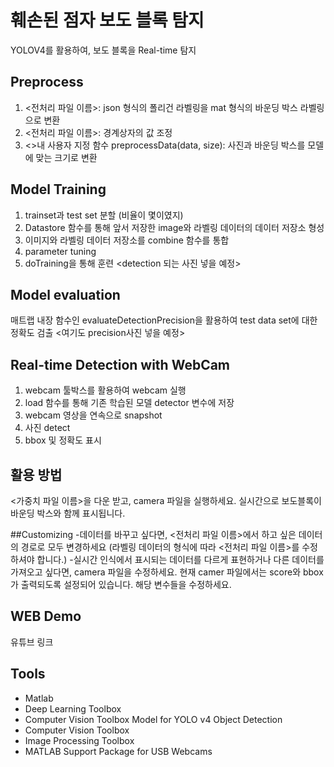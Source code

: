 # 훼손된 점자 보도 블록 탐지
YOLOV4를 활용하여, 보도 블록을 Real-time 탐지 


## Preprocess
1. <전처리 파일 이름>: json 형식의 폴리건 라벨링을 mat 형식의 바운딩 박스 라벨링으로 변환
2. <전처리 파일 이름>: 경계상자의 값 조정
3. <>내 사용자 지정 함수 preprocessData(data, size): 사진과 바운딩 박스를 모델에 맞는 크기로 변환



## Model Training 
1. trainset과 test set 분할 (비율이 몇이였지)
2. Datastore 함수를 통해 앞서 저장한 image와 라벨링 데이터의 데이터 저장소 형성
3. 이미지와 라벨링 데이터 저장소를 combine 함수를 통합
4. parameter tuning 
5. doTraining을 통해 훈련
   <detection 되는 사진 넣을 예정>


## Model evaluation
매트랩 내장 함수인 evaluateDetectionPrecision을 활용하여 test data set에 대한 정확도 검출
<여기도 precision사진 넣을 예정>


## Real-time Detection with WebCam
1. webcam 툴박스를 활용하여 webcam 실행
2. load 함수를 통해 기존 학습된 모델 detector 변수에 저장
3. webcam 영상을 연속으로 snapshot
4. 사진 detect
5. bbox 및 정확도 표시 


## 활용 방법
<가중치 파일 이름>을 다운 받고, camera 파일을 실행하세요. 실시간으로 보도블록이 바운딩 박스와 함께 표시됩니다.


##Customizing 
-데이터를 바꾸고 싶다면, <전처리 파일 이름>에서 하고 싶은 데이터의 경로로 모두 변경하세요 (라벨링 데이터의 형식에 따라 <전처리 파일 이름>를 수정하셔야 합니다.)
-실시간 인식에서 표시되는 데이터를 다르게 표현하거나 다른 데이터를 가져오고 싶다면, camera 파일을 수정하세요. 현재 camer 파일에서는 score와 bbox가 출력되도록 설정되어 있습니다.
 해당 변수들을 수정하세요.


## WEB Demo
유튜브 링크


## Tools
- Matlab
- Deep Learning Toolbox
- Computer Vision Toolbox Model for YOLO v4 Object Detection
- Computer Vision Toolbox
- Image Processing Toolbox
- MATLAB Support Package for USB Webcams
